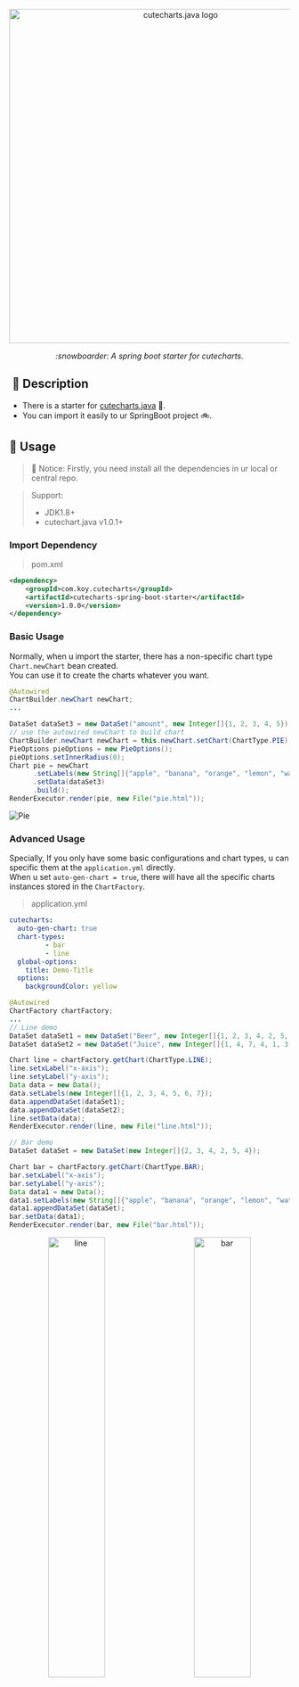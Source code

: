<p align="center">
    <img src="https://user-images.githubusercontent.com/19553554/66697551-27384b00-ed09-11e9-9fe8-210918fdeb77.png" alt="cutecharts.java logo" width=600/>
</p>

<p align=center>
    <i>:snowboarder: A spring boot starter for cutecharts.</i>
</p>

##  📣 Description

- There is a starter for [cutecharts.java](https://github.com/cutecharts/cutecharts.java) 🎨.
- You can import it easily to ur SpringBoot project :bike:.

## 📝 Usage
>:apple: Notice:  Firstly, you need install all the dependencies in ur local or central repo.

> Support:     
> - JDK1.8+  
> - cutechart.java v1.0.1+  

### Import Dependency
> pom.xml
```xml
<dependency>
    <groupId>com.koy.cutecharts</groupId>
    <artifactId>cutecharts-spring-boot-starter</artifactId>
    <version>1.0.0</version>
</dependency>
```

### Basic Usage
Normally, when u import the starter, there has a non-specific chart type `Chart.newChart` bean created.  
You can use it to create the charts whatever you want.

```java
@Autowired
ChartBuilder.newChart newChart;
...

DataSet dataSet3 = new DataSet("amount", new Integer[]{1, 2, 3, 4, 5});
// use the autowired newChart to build chart
ChartBuilder.newChart newChart = this.newChart.setChart(ChartType.PIE);
PieOptions pieOptions = new PieOptions();
pieOptions.setInnerRadius(0);
Chart pie = newChart
      .setLabels(new String[]{"apple", "banana", "orange", "lemon", "watermelon", "strawberry"})
      .setData(dataSet3)
      .build();
RenderExecutor.render(pie, new File("pie.html"));
```
![Pie](https://user-images.githubusercontent.com/33706142/78470822-d73dbc80-775e-11ea-96bd-88ee8e801525.png)

### Advanced Usage

Specially, If you only have some basic configurations and chart types, u can specific them at the `application.yml` directly.  
When u set `auto-gen-chart = true`, there will have all the specific charts instances stored in the `ChartFactory`.

> application.yml
```yaml
cutecharts:
  auto-gen-chart: true
  chart-types:
         - bar
         - line
  global-options:
    title: Demo-Title
  options:
    backgroundColor: yellow
```


```java
@Autowired
ChartFactory chartFactory;
...
// Line demo
DataSet dataSet1 = new DataSet("Beer", new Integer[]{1, 2, 3, 4, 2, 5, 4});
DataSet dataSet2 = new DataSet("Juice", new Integer[]{1, 4, 7, 4, 1, 3, 2});

Chart line = chartFactory.getChart(ChartType.LINE);
line.setxLabel("x-axis");
line.setyLabel("y-axis");
Data data = new Data();
data.setLabels(new Integer[]{1, 2, 3, 4, 5, 6, 7});
data.appendDataSet(dataSet1);
data.appendDataSet(dataSet2);
line.setData(data);
RenderExecutor.render(line, new File("line.html"));

// Bar demo
DataSet dataSet = new DataSet(new Integer[]{2, 3, 4, 2, 5, 4});

Chart bar = chartFactory.getChart(ChartType.BAR);
bar.setxLabel("x-axis");
bar.setyLabel("y-axis");
Data data1 = new Data();
data1.setLabels(new String[]{"apple", "banana", "orange", "lemon", "watermelon", "strawberry"});
data1.appendDataSet(dataSet);
bar.setData(data1);
RenderExecutor.render(bar, new File("bar.html"));
```  
<div align="center">
    <img src="https://user-images.githubusercontent.com/33706142/78470863-24219300-775f-11ea-911c-12464b94cb6e.png" alt="line" width=45%/>
    &emsp;&emsp;
    <img src="https://user-images.githubusercontent.com/33706142/78470865-2683ed00-775f-11ea-9bc9-0858a33aad3b.png" alt="bar" width=45%/>
</div>

-----
## 📃 License

MIT [©Koy](https://github.com/Koooooo-7)
